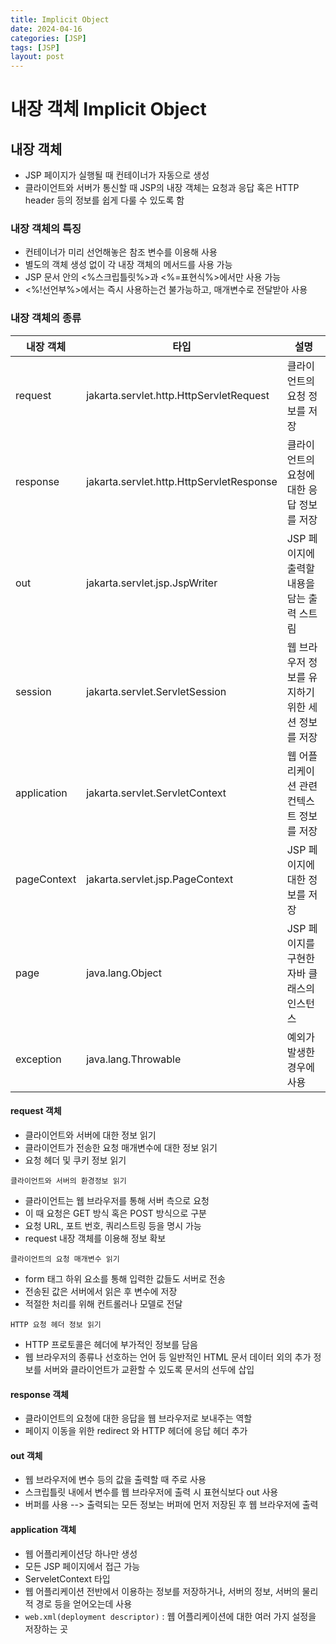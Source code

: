 ```yaml
---
title: Implicit Object
date: 2024-04-16
categories: [JSP]
tags: [JSP]
layout: post
---
```


# 내장 객체 Implicit Object
## 내장 객체
* JSP 페이지가 실행될 때 컨테이너가 자동으로 생성
* 클라이언트와 서버가 통신할 때 JSP의 내장 객체는 요청과 응답 혹은 HTTP header 등의 정보를 쉽게 다룰 수 있도록 함

### 내장 객체의 특징
* 컨테이너가 미리 선언해놓은 참조 변수를 이용해 사용
* 별도의 객체 생성 없이 각 내장 객체의 메서드를 사용 가능
* JSP 문서 안의 <%스크립틀릿%>과 <%=표현식%>에서만 사용 가능
* <%!선언부%>에서는 즉시 사용하는건 불가능하고, 매개변수로 전달받아 사용

### 내장 객체의 종류
| 내장 객체       | 타입                                       | 설명                           |
|-------------|------------------------------------------|------------------------------|
| request     | jakarta.servlet.http.HttpServletRequest  | 클라이언트의 요청 정보를 저장             |
| response    | jakarta.servlet.http.HttpServletResponse | 클라이언트의 요청에 대한 응답 정보를 저장      |
| out         | jakarta.servlet.jsp.JspWriter            | JSP 페이지에 출력할 내용을 담는 출력 스트림   |
| session     | jakarta.servlet.ServletSession           | 웹 브라우저 정보를 유지하기 위한 세션 정보를 저장 |
| application | jakarta.servlet.ServletContext           | 웹 어플리케이션 관련 컨텍스트 정보를 저장      |
| pageContext | jakarta.servlet.jsp.PageContext          | JSP 페이지에 대한 정보를 저장           |
| page        | java.lang.Object                         | JSP 페이지를 구현한 자바 클래스의 인스턴스    |
| exception   | java.lang.Throwable                      | 예외가 발생한 경우에 사용               |

#### request 객체
* 클라이언트와 서버에 대한 정보 읽기
* 클라이언트가 전송한 요청 매개변수에 대한 정보 읽기
* 요청 헤더 및 쿠키 정보 읽기

`클라이언트와 서버의 환경정보 읽기`
* 클라이언트는 웹 브라우저를 통해 서버 측으로 요청
* 이 때 요청은 GET 방식 혹은 POST 방식으로 구분
* 요청 URL, 포트 번호, 쿼리스트링 등을 명시 가능
* request 내장 객체를 이용해 정보 확보

`클라이언트의 요청 매개변수 읽기`
* form 태그 하위 요소를 통해 입력한 값들도 서버로 전송
* 전송된 값은 서버에서 읽은 후 변수에 저장
* 적절한 처리를 위해 컨트롤러나 모델로 전달

`HTTP 요청 헤더 정보 읽기`
* HTTP 프로토콜은 헤더에 부가적인 정보를 담음
* 웹 브라우저의 종류나 선호하는 언어 등 일반적인 HTML 문서 데이터 외의 추가 정보를 서버와 클라이언트가 교환할 수 있도록 문서의 선두에 삽입

#### response 객체
* 클라이언트의 요청에 대한 응답을 웹 브라우저로 보내주는 역할
* 페이지 이동을 위한 redirect 와 HTTP 헤더에 응답 헤더 추가

#### out 객체
* 웹 브라우저에 변수 등의 값을 출력할 때 주로 사용
* 스크립틀릿 내에서 변수를 웹 브라우저에 출력 시 표현식보다 out 사용
* 버퍼를 사용 --> 출력되는 모든 정보는 버퍼에 먼저 저장된 후 웹 브라우저에 출력

#### application 객체
* 웹 어플리케이션당 하나만 생성
* 모든 JSP 페이지에서 접근 가능
* ServeletContext 타입
* 웹 어플리케이션 전반에서 이용하는 정보를 저장하거나, 서버의 정보, 서버의 물리적 경로 등을 얻어오는데 사용
* `web.xml(deployment descriptor)` : 웹 어플리케이션에 대한 여러 가지 설정을 저장하는 곳
